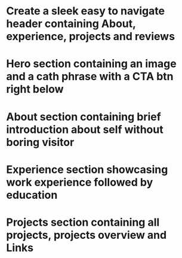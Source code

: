 # Create a sleek easy to navigate header containing About, experience, projects and reviews
# Hero section containing an image and a cath phrase with a CTA btn right below
# About section containing brief introduction about self without boring visitor
# Experience section showcasing work experience followed by education
# Projects section containing all projects, projects overview and Links